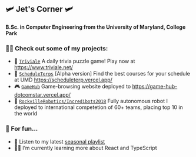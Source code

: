 ## 🛩️ Jet's Corner 🛩️
#### B.Sc. in Computer Engineering from the University of Maryland, College Park

### 👨‍💻 Check out some of my projects:
- 🧠 [`Triviale`](https://github.com/dotcomstar/Triviale) A daily trivia puzzle game! Play now at https://www.triviale.net/
- 📆 [`ScheduleTerps`](https://github.com/dotcomstar/ScheduleTerps) [Alpha version] Find the best courses for your schedule at UMD https://scheduleterp.vercel.app/
- 🎮 [`GameHub`](https://github.com/dotcomstar/game-hub) Game-browsing website deployed to https://game-hub-dotcomstar.vercel.app/
- 🤖 [`RockvilleRobotics/Incredibots2018`](https://github.com/rockvillerobotics/Incredibots2018) Fully autonomous robot I deployed to international competetion of 60+ teams, placing top 10 in the world

### 🤿 For fun...
- 🎵 Listen to my latest [seasonal playlist](https://open.spotify.com/playlist/7Dkx62U9VcCz0S7vDsbZby?si=d1782408b38b4756)
- 🧑‍🏫 I’m currently learning more about React and TypeScript


<!--
**dotcomstar/dotcomstar** is a ✨ _special_ ✨ repository because its `README.md` (this file) appears on your GitHub profile.

Here are some ideas to get you started:

- 🔭 I’m currently working on ...
- 🌱 I’m currently learning ...
- 👯 I’m looking to collaborate on ...
- 🤔 I’m looking for help with ...
- 💬 Ask me about ...
- 📫 How to reach me: ...
- 😄 Pronouns: ...
- ⚡ Fun fact: ...
-->
